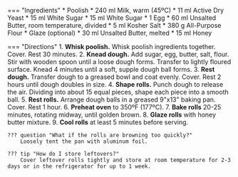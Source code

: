 === "Ingredients"
    * Poolish
        * 240 ml Milk, warm (45ºC)
        * 11 ml Active Dry Yeast
        * 15 ml White Sugar
    * 15 ml White Sugar
    * 1 Egg
    * 60 ml Unsalted Butter, room temperature, divided
    * 5 ml Kosher Salt
    * 380 g All-Purpose Flour
    * Glaze (optional)
        * 30 ml Unsalted Butter, melted
        * 15 ml Honey

=== "Directions"
    1. **Whisk poolish.** Whisk poolish ingredients together. Cover. Rest 30 minutes.
    2. **Knead dough.** Add sugar, egg, butter, salt, flour. Stir with wooden spoon until a loose dough forms. Transfer to lightly floured surface. Knead 4 minutes until a soft, supple dough ball forms.
    3. **Rest dough.** Transfer dough to a greased bowl and coat evenly. Cover. Rest 2 hours until dough doubles in size.
    4. **Shape rolls.** Punch dough to release the air. Dividing into about 15 equal pieces, shape each piece into a smooth ball.
    5. **Rest rolls.** Arrange dough balls in a greased 9"x13" baking pan. Cover. Rest 1 hour.
    6. **Preheat oven** to 350ºF (177ºC).
    7. **Bake rolls** 20-25 minutes, rotating midway, until golden brown.
    8. **Glaze rolls** with honey butter mixture.
    9. **Cool rolls** at least 5 minutes before serving.

    ??? question "What if the rolls are browning too quickly?"
        Loosely tent the pan with aluminum foil.

    ??? tip "How do I store leftovers?"
        Cover leftover rolls tightly and store at room temperature for 2-3 days or in the refrigerator for up to 1 week.

[^1]:
    McKenney, Sally. ["Soft Dinner Rolls Recipe"](https://sallysbakingaddiction.com/soft-dinner-rolls/). *Sally's Baking Addiction.* 4 April 2019. Accessed 2020.
